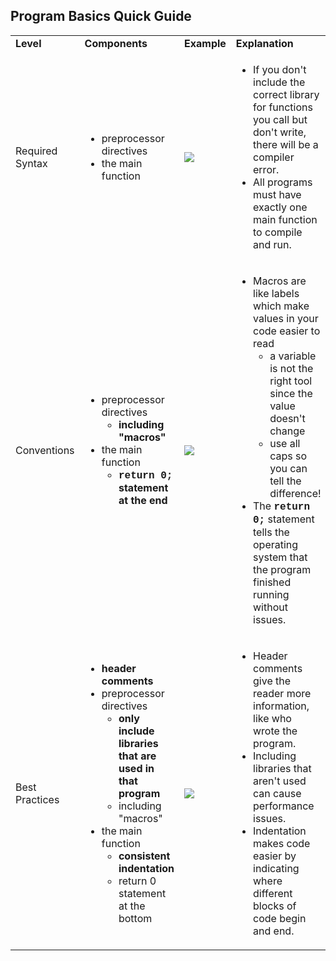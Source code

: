 <h2>Program Basics Quick Guide</h2>
<table>
    <tbody>
        <tr>
            <td><strong>Level</strong></td>
            <td><strong>Components</strong></td>
            <td><strong>Example</strong></td>
            <td><strong>Explanation</strong></td>
        </tr>
        <tr>
            <td>Required Syntax</td>
            <td>
                <ul>
                    <li>preprocessor directives</li>
                    <li>the main function</li>
                </ul>
            </td>
            <td>
                <img src="https://github.com/user-attachments/assets/d8ef632a-7a25-4399-afdf-3efd216fcba0"></img>
            </td>
            <td>
                <ul>
                    <li>If you don't include the correct library for functions you call but don't write, there will be a compiler error.</li>
                    <li>All programs must have exactly one main function to compile and run.</li>
                </ul>
            </td>
        </tr>
        <tr>
            <td>Conventions</td>
            <td>
                <ul>
                    <li>preprocessor directives
                        <ul>
                            <li><strong style="font-family: inherit; font-size: 1rem;">including "macros"</strong></li>
                        </ul>
                    </li>
                    <li>the main function
                        <ul>
                            <li><strong style="font-family: inherit; font-size: 1rem;"><span style="font-family: 'courier new', courier;">return 0;</span> statement at the end</strong></li>
                        </ul>
                    </li>
                </ul>
            </td>
            <td><img src="https://github.com/user-attachments/assets/d99fc476-a933-4228-80ff-0a97b4fcb576"></img></td>
            <td>
                <ul>
                    <li>Macros are like labels which make values in your code easier to read
                        <ul>
                            <li>a variable is not the right tool since the value doesn't change</li>
                            <li>use all caps so you can tell the difference!</li>
                        </ul>
                    </li>
                    <li>The <strong style="font-family: inherit; font-size: 1rem;"><span style="font-family: 'courier new', courier;">return 0;</span></strong> statement tells the operating system that the program finished running without issues.</li>
                </ul>
            </td>
        </tr>
        <tr>
            <td>Best Practices</td>
            <td>
                <ul>
                    <li><strong>header comments</strong></li>
                    <li>preprocessor directives
                        <ul>
                            <li><strong style="font-family: inherit; font-size: 1rem;">only include libraries that are used in that program</strong></li>
                            <li>including "macros"</li>
                        </ul>
                    </li>
                    <li>the main function
                        <ul>
                            <li><strong>consistent indentation</strong></li>
                            <li>return 0 statement at the bottom</li>
                        </ul>
                    </li>
                </ul>
            </td>
            <td><img src="https://github.com/user-attachments/assets/b78a17e7-09b1-4af7-87f3-b2441124277d"></img></td>
            <td>
                <ul>
                    <li>Header comments give the reader more information, like who wrote the program.</li>
                    <li>Including libraries that aren't used can cause performance issues.</li>
                    <li>Indentation makes code easier by indicating where different blocks of code begin and end.</li>
                </ul>
            </td>
        </tr>
    </tbody>
</table>
